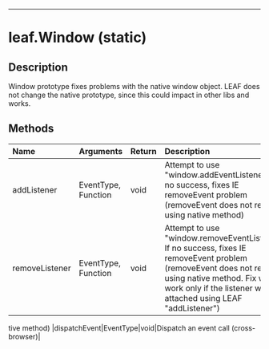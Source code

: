 
---

# leaf.Window (static) #
## Description ##
Window prototype fixes problems with the native window object. LEAF does not change the native prototype, since this could impact in other libs and works.

## Methods ##
| **Name** | **Arguments** | **Return** | **Description** |
|:---------|:--------------|:-----------|:----------------|
|addListener|EventType, Function|void|Attempt to use "window.addEventListener". If no success, fixes IE removeEvent problem (removeEvent does not remove using native method)|
|removeListener|EventType, Function|void|Attempt to use "window.removeEventListener". If no success, fixes IE removeEvent problem (removeEvent does not remove using native method. Fix will work only if the listener was attached using LEAF "addListener")|
tive method)
|dispatchEvent|EventType|void|Dispatch an event call (cross-browser)|